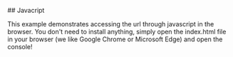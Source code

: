 ## Javacript

This example demonstrates accessing the url through javascript in the browser. You don't need to install anything, simply open the index.html file in your browser (we like Google Chrome or Microsoft Edge) and open the console! 